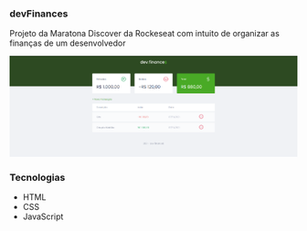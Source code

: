 ### devFinances
Projeto da Maratona Discover da Rockeseat com intuito de organizar as finanças de um desenvolvedor

![Print da tela](./assets/print.PNG)

### Tecnologias 
- HTML
- CSS
- JavaScript
